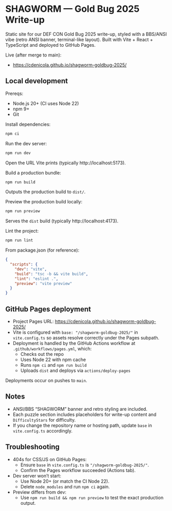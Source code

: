 # SHAGWORM — Gold Bug 2025 Write-up

Static site for our DEF CON Gold Bug 2025 write-up, styled with a BBS/ANSI vibe (retro ANSI banner, terminal-like layout). Built with Vite + React + TypeScript and deployed to GitHub Pages.

Live (after merge to main):
- https://cdenicola.github.io/shagworm-goldbug-2025/

## Local development

Prereqs:
- Node.js 20+ (CI uses Node 22)
- npm 9+
- Git

Install dependencies:
```bash
npm ci
```

Run the dev server:
```bash
npm run dev
```
Open the URL Vite prints (typically http://localhost:5173).

Build a production bundle:
```bash
npm run build
```
Outputs the production build to `dist/`.

Preview the production build locally:
```bash
npm run preview
```
Serves the `dist` build (typically http://localhost:4173).

Lint the project:
```bash
npm run lint
```

From package.json (for reference):
```json
{
  "scripts": {
    "dev": "vite",
    "build": "tsc -b && vite build",
    "lint": "eslint .",
    "preview": "vite preview"
  }
}
```

## GitHub Pages deployment

- Project Pages URL: https://cdenicola.github.io/shagworm-goldbug-2025/
- Vite is configured with `base: "/shagworm-goldbug-2025/"` in `vite.config.ts` so assets resolve correctly under the Pages subpath.
- Deployment is handled by the GitHub Actions workflow at `.github/workflows/pages.yml`, which:
  - Checks out the repo
  - Uses Node 22 with npm cache
  - Runs `npm ci` and `npm run build`
  - Uploads `dist` and deploys via `actions/deploy-pages`

Deployments occur on pushes to `main`.

## Notes

- ANSI/BBS “SHAGWORM” banner and retro styling are included.
- Each puzzle section includes placeholders for write-up content and `DifficultyStars` for difficulty.
- If you change the repository name or hosting path, update `base` in `vite.config.ts` accordingly.

## Troubleshooting

- 404s for CSS/JS on GitHub Pages:
  - Ensure `base` in `vite.config.ts` is `"/shagworm-goldbug-2025/"`.
  - Confirm the Pages workflow succeeded (Actions tab).
- Dev server won’t start:
  - Use Node 20+ (or match the CI Node 22).
  - Delete `node_modules` and run `npm ci` again.
- Preview differs from dev:
  - Use `npm run build && npm run preview` to test the exact production output.
